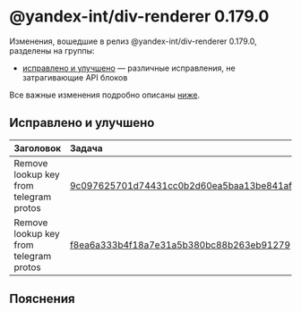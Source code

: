 # @yandex-int/div-renderer 0.179.0

<!-- ЧЕЛОВЕЧЕСКОЕ ВСТУПЛЕНИЕ -->

Изменения, вошедшие в релиз @yandex-int/div-renderer 0.179.0, разделены на группы:

* [исправлено и улучшено](#Исправлено-и-улучшено) — различные исправления, не затрагивающие API блоков

Все важные изменения подробно описаны [ниже](#Пояснения).

## Исправлено и улучшено

| Заголовок                              | Задача                                     | PR  |
| :------------------------------------- | :----------------------------------------- | :-- |
| Remove lookup key from telegram protos | [9c097625701d74431cc0b2d60ea5baa13be841af] | N/A |
| Remove lookup key from telegram protos | [f8ea6a333b4f18a7e31a5b380bc88b263eb91279] | N/A |

## Пояснения

[9c097625701d74431cc0b2d60ea5baa13be841af]: https://a.yandex-team.ru/arc_vcs/commit/9c097625701d74431cc0b2d60ea5baa13be841af
[f8ea6a333b4f18a7e31a5b380bc88b263eb91279]: https://a.yandex-team.ru/arc_vcs/commit/f8ea6a333b4f18a7e31a5b380bc88b263eb91279
